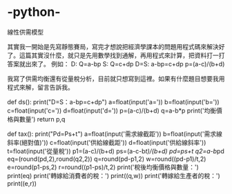 # -python-
線性供需模型

其實我一開始是先寫靜態賽局，寫完才想說把經濟學課本的問題用程式碼來解決好了。這篇其實沒什麼，就只是先用數學找到通解，再用程式來計算，把資料打一打答案就出來了。
例如：
D: Q=a-bp
S: Q=c+dp
D=S: a-bp=c+dp
p=(a-c)/(b+d)

我寫了供需均衡還有從量稅分析，目前就只想寫到這裡。如果有什麼題目想要我用程式來解，留言告訴我。

def ds():
    print("D=S：a-bp=c+dp")
    a=float(input('a='))
    b=float(input('b='))
    c=float(input('c='))
    d=float(input('d='))
    p=(a-c)/(b+d)
    q=a-b*p
    print('均衡價格與數量')
    return p,q
    
def tax():
    print("Pd=Ps+t")
    a=float(input('需求線截距'))
    b=float(input('需求線斜率(絕對值)'))
    c=float(input('供給線截距'))
    d=float(input('供給線斜率'))
    t=float(input('從量稅'))
    p1=(a-c)/(b+d)
    ps=(a-c-b*t)/(b+d)
    pd=ps+t
    q2=a-b*pd
    eq=(round(pd,2),round(q2,2))
    q=round(pd-p1,2)
    w=round((pd-p1)/t,2)
    e=round(p1-ps,2)
    r=round((p1-ps)/t,2)
    print('稅後均衡價格與數量：')
    print(eq)
    print('轉嫁給消費者的稅：')
    print((q,w))
    print('轉嫁給生產者的稅：')
    print((e,r))
    
